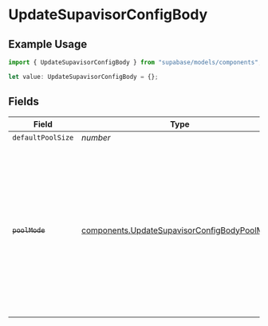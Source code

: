 # UpdateSupavisorConfigBody

## Example Usage

```typescript
import { UpdateSupavisorConfigBody } from "supabase/models/components";

let value: UpdateSupavisorConfigBody = {};
```

## Fields

| Field                                                                                                                                                                            | Type                                                                                                                                                                             | Required                                                                                                                                                                         | Description                                                                                                                                                                      |
| -------------------------------------------------------------------------------------------------------------------------------------------------------------------------------- | -------------------------------------------------------------------------------------------------------------------------------------------------------------------------------- | -------------------------------------------------------------------------------------------------------------------------------------------------------------------------------- | -------------------------------------------------------------------------------------------------------------------------------------------------------------------------------- |
| `defaultPoolSize`                                                                                                                                                                | *number*                                                                                                                                                                         | :heavy_minus_sign:                                                                                                                                                               | N/A                                                                                                                                                                              |
| ~~`poolMode`~~                                                                                                                                                                   | [components.UpdateSupavisorConfigBodyPoolMode](../../models/components/updatesupavisorconfigbodypoolmode.md)                                                                     | :heavy_minus_sign:                                                                                                                                                               | : warning: ** DEPRECATED **: This will be removed in a future release, please migrate away from it as soon as possible.<br/><br/>This field is deprecated and is ignored in this request |